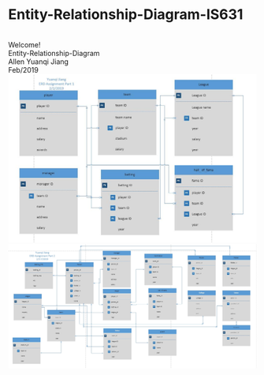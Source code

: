 # Entity-Relationship-Diagram-IS631
<!DOCTYPE html>
<html>

  <head>
    <meta charset='utf-8' />
    <meta http-equiv="X-UA-Compatible" content="chrome=1" />
    <meta name="description" content="Home Page : My Github Web" />

<div id="main_content_wrap" class="outer">
    <section id="main_content" class="inner">
    <br />
      Welcome! <br />
      Entity-Relationship-Diagram <br />
      Allen Yuanqi Jiang <br />
      Feb/2019<br />
    <img src="/2.2.2019.jpg" alt="HTML5 Icon" >
    <img src="/2.17.2019.jpg" alt="HTML5 Icon" >

</div>




  </body>
</html>
